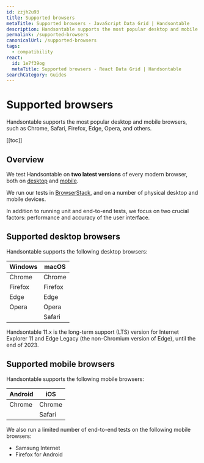 ```yaml
---
id: zzjh2u93
title: Supported browsers
metaTitle: Supported browsers - JavaScript Data Grid | Handsontable
description: Handsontable supports the most popular desktop and mobile browsers, such as Chrome, Safari, Firefox, Edge, Opera, and others.
permalink: /supported-browsers
canonicalUrl: /supported-browsers
tags:
  - compatibility
react:
  id: 1e7f39og
  metaTitle: Supported browsers - React Data Grid | Handsontable
searchCategory: Guides
---
```


# Supported browsers

Handsontable supports the most popular desktop and mobile browsers, such as Chrome, Safari, Firefox, Edge, Opera, and others.

[[toc]]

## Overview

We test Handsontable on **two latest versions** of every modern browser, both on [desktop](#supported-desktop-browsers) and [mobile](#supported-mobile-browsers).

We run our tests in [BrowserStack](https://www.browserstack.com/), and on a number of physical desktop and mobile devices.

In addition to running unit and end-to-end tests, we focus on two crucial factors: performance and accuracy of the user interface.

## Supported desktop browsers

Handsontable supports the following desktop browsers:

| Windows | macOS   |
| ------- | ------- |
| Chrome  | Chrome  |
| Firefox | Firefox |
| Edge    | Edge    |
| Opera   | Opera   |
|         | Safari  |

Handsontable 11.x is the long-term support (LTS) version for Internet Explorer 11 and Edge Legacy (the non-Chromium version of Edge), until the end of 2023.

## Supported mobile browsers

Handsontable supports the following mobile browsers:

| Android | iOS    |
| ------- | ------ |
| Chrome  | Chrome |
|         | Safari |

We also run a limited number of end-to-end tests on the following mobile browsers:
- Samsung Internet
- Firefox for Android